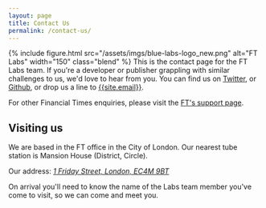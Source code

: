 ```yaml
---
layout: page
title: Contact Us
permalink: /contact-us/
---
```

{% include figure.html src="/assets/imgs/blue-labs-logo_new.png"
alt="FT Labs"
width="150"
class="blend"
%}
This is the contact page for the FT Labs team. If you're a developer or publisher grappling with similar challenges to us, we'd love to hear from you.  You can find us on [Twitter](https://twitter.com/ftlabs), or [Github](https://github.com/ftlabs), or drop us a line to [{{site.email}}](mailto:{{site.email}}).

For other Financial Times enquiries, please visit the [FT's support page](https://aboutus.ft.com/en-gb/contact-us/).

## Visiting us

We are based in the FT office in the City of London. Our nearest tube station is Mansion House (District, Circle).

Our address: [*1 Friday Street, London, EC4M 9BT*](https://www.google.com/maps/place/1+Friday+St,+London+EC4M+9JA/@51.5126479,-0.0983802,17z/data=!3m1!4b1!4m5!3m4!1s0x487604aaf9be10d7:0x94a6f0e02a8b8796!8m2!3d51.5126446!4d-0.0961915)


On arrival you'll need to know the name of the Labs team member you've come to visit, so we can come and meet you.
